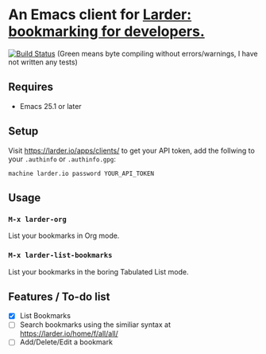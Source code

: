 # An Emacs client for [Larder: bookmarking for developers.](https://larder.io/)

[![Build Status](https://travis-ci.org/xuchunyang/larder.el.svg?branch=master)](https://travis-ci.org/xuchunyang/larder.el) (Green means byte compiling without errors/warnings, I have not written any tests)

## Requires

- Emacs 25.1 or later

## Setup

Visit https://larder.io/apps/clients/ to get your API token, add the follwing to your `.authinfo` or `.authinfo.gpg`:

    machine larder.io password YOUR_API_TOKEN

## Usage

### `M-x larder-org`

List your bookmarks in Org mode.

### `M-x larder-list-bookmarks`

List your bookmarks in the boring Tabulated List mode.

## Features / To-do list

- [x] List Bookmarks
- [ ] Search bookmarks using the similiar syntax at https://larder.io/home/f/all/all/
- [ ] Add/Delete/Edit a bookmark
